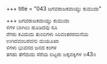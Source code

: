 +++
title = "043 ಜಗವರಾಜಕವಾಯ್ತು ಕುಮುದಾ"

+++
ಜಗವರಾಜಕವಾಯ್ತು ಕುಮುದಾ  
ಳಿಗಳ ಬಾಗಿಲು ಹೂಡಿದವು ಸೂ  
ರೆಗರು ಕವಿದುದು ತುಂಬಿಗಳು ಸಿರಿವಂತರರಮನೆಯ  
ಉಗಿದವಂಬರವನು ಮಯೂಖಾ  
ಳಿಗಳು ಭುವನದ ಜನದ ಕಂಗಳ  
ತಗಹು ತೆಗೆದುದು ಸೆರೆಯ ಬಿಟ್ಟರು ಜಕ್ಕವಕ್ಕಿಗಳ    ॥43॥